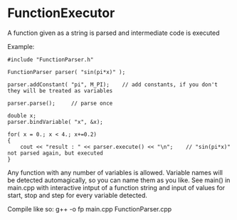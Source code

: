 # FunctionExecutor
A function given as a string is parsed and intermediate code is executed

Example:
```
#include "FunctionParser.h"

FunctionParser parser( "sin(pi*x)" );

parser.addConstant( "pi", M_PI);    // add constants, if you don't they will be treated as variables

parser.parse();     // parse once

double x;
parser.bindVariable( "x", &x);

for( x = 0.; x < 4.; x+=0.2)
{
    cout << "result : " << parser.execute() << "\n";    // "sin(pi*x)" not parsed again, but executed
}
```

Any function with any number of variables is allowed. Variable names will be
detected automagically, so you can name them as you like. See main() in
main.cpp with interactive intput of a function string and input of
values for start, stop and step for every variable detected.

Compile like so: g++ -o fp main.cpp FunctionParser.cpp
